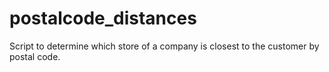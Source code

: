# postalcode_distances

Script to determine which store of a company is closest to the customer by postal code.
